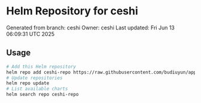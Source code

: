 # Helm Repository for ceshi
Generated from branch: ceshi
Owner: ceshi
Last updated: Fri Jun 13 06:09:31 UTC 2025

## Usage
```bash
# Add this Helm repository
helm repo add ceshi-repo https://raw.githubusercontent.com/budiuyun/appStore/helm-ceshi/
# Update repositories
helm repo update
# List available charts
helm search repo ceshi-repo
```
